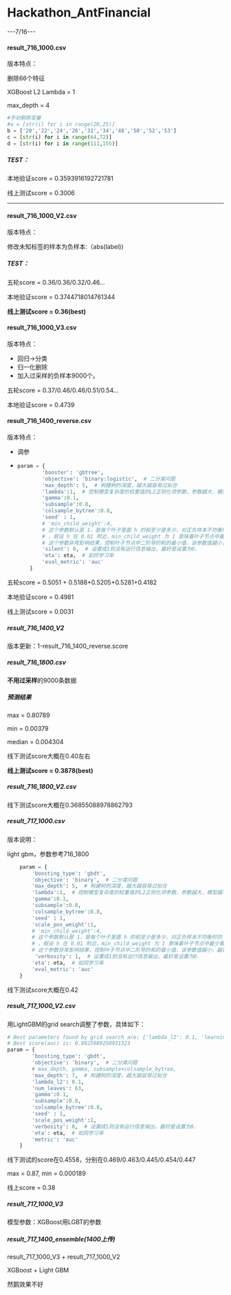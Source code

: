 # Hackathon_AntFinancial

---7/16---

#### result_716_1000.csv

版本特点：

删除66个特征

XGBoost L2 Lambda = 1

max_depth = 4

```python
#手动剔除变量
#a = [str(i) for i in range(20,25)]
b = ['20','22','24','26','32','34','48','50','52','53']        
c = [str(i) for i in range(64,72)]
d = [str(i) for i in range(111,155)]
```

##### TEST：

本地验证score = 0.3593916192721781

线上测试score = 0.3006

------

#### result_716_1000_V2.csv

版本特点：

修改未知标签的样本为负样本:（abs(label))

##### TEST：

五轮score = 0.36/0.36/0.32/0.46...

本地验证score = 0.3744718014761344

**线上测试score = 0.36(best)**



#### result_716_1000_V3.csv

版本特点：

- 回归→分类
- 归一化删除
- 加入过采样的负样本9000个。

五轮score = 0.37/0.46/0.46/0.51/0.54...

本地验证score = 0.4739



#### result_716_1400_reverse.csv

版本特点：

- 调参

- ```python
  param = {
          'booster': 'gbtree',
          'objective': 'binary:logistic',  # 二分类问题
          'max_depth': 5,  # 构建树的深度，越大越容易过拟合
          'lambda':1,  # 控制模型复杂度的权重值的L2正则化项参数，参数越大，模型越不容易过拟合。
          'gamma':0.1,
          'subsample':0.8,
          'colsample_bytree':0.8,
          'seed' : 1,
          # 'min_child_weight':4,
          # 这个参数默认是 1，是每个叶子里面 h 的和至少是多少，对正负样本不均衡时的 0-1 分类而言
          # ，假设 h 在 0.01 附近，min_child_weight 为 1 意味着叶子节点中最少需要包含 100 个样本。
          # 这个参数非常影响结果，控制叶子节点中二阶导的和的最小值，该参数值越小，越容易 overfitting。
          'silent': 0,  # 设置成1则没有运行信息输出，最好是设置为0.
          'eta': eta,  # 如同学习率
          'eval_metric': 'auc'
      }
  ```



五轮score = 0.5051 + 0.5188+0.5205+0.5281+0.4182

本地验证score = 0.4981

线上测试score = 0.0031



##### result_716_1400_V2

版本更新：1-result_716_1400_reverse.score



##### result_716_1800.csv

**不用过采样**的9000条数据

##### 预测结果

max = 0.80789

min = 0.00379

median = 0.004304

线下测试score大概在0.40左右

**线上测试score = 0.3878(best)**



##### result_716_1800_V2.csv

线下测试score大概在0.36855088978862793



##### result_717_1000.csv

版本说明：

light gbm，参数参考716_1800

```python
    param = {
        'boosting_type': 'gbdt',
        'objective': 'binary',  # 二分类问题
        'max_depth': 5,  # 构建树的深度，越大越容易过拟合
        'lambda':1,  # 控制模型复杂度的权重值的L2正则化项参数，参数越大，模型越不容易过拟合。
        'gamma':0.1,
        'subsample':0.8,
        'colsample_bytree':0.8,
        'seed' : 1,
        'scale_pos_weight':1,
        # 'min_child_weight':4,
        # 这个参数默认是 1，是每个叶子里面 h 的和至少是多少，对正负样本不均衡时的 0-1 分类而言
        # ，假设 h 在 0.01 附近，min_child_weight 为 1 意味着叶子节点中最少需要包含 100 个样本。
        # 这个参数非常影响结果，控制叶子节点中二阶导的和的最小值，该参数值越小，越容易 overfitting。
         'verbosity': 1,  # 设置成1则没有运行信息输出，最好是设置为0.
        'eta': eta,  # 如同学习率
        'eval_metric': 'auc'
    }
```



线下测试score大概在0.42



##### result_717_1000_V2.csv

用LightGBM的grid search调整了参数，具体如下：

```python
# Best parameters found by grid search are: {'lambda_l2': 0.1, 'learning_rate': 0.1, 'max_depth': 7, 'num_leaves': 63}
# Best score(auc) is: 0.9825989250931323
param = {
        'boosting_type': 'gbdt',
        'objective': 'binary',  # 二分类问题
        # max_depth, gamma, subsample+colsample_bytree, 
        'max_depth': 7,  # 构建树的深度，越大越容易过拟合
        'lambda_l2': 0.1,
        'num_leaves': 63,
        'gamma':0.1,
        'subsample':0.8,
        'colsample_bytree':0.8,
        'seed' : 1,
        'scale_pos_weight':1,
        'verbosity': 0,  # 设置成1则没有运行信息输出，最好是设置为0.
        'eta': eta,  # 如同学习率
        'metric': 'auc'
    }
```

线下测试的score在0.4558，分别在0.469/0.463/0.445/0.454/0.447

max = 0.87, min = 0.000189

线上score = 0.38



##### result_717_1000_V3

模型参数：XGBoost用LGBT的参数



##### result_717_1400_ensemble(1400上传)

result_717_1000_V3 + result_717_1000_V2

XGBoost + Light GBM

然鹅效果不好


